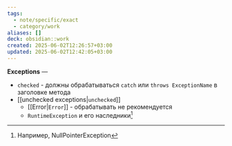 ```yaml
---
tags:
  - note/specific/exact
  - category/work
aliases: []
deck: obsidian::work
created: 2025-06-02T12:26:57+03:00
updated: 2025-06-02T12:42:05+03:00
---
```


**Exceptions**
—
- `checked` - должны обрабатываться `catch` или `throws ExceptionName` в заголовке метода
- [[unchecked exceptions|`unchecked`]]
	- [[Error|`Error`]] - обрабатывать не рекомендуется
	- `RuntimeException` и его наследники[^1]

[^1]: Например, NullPointerException
